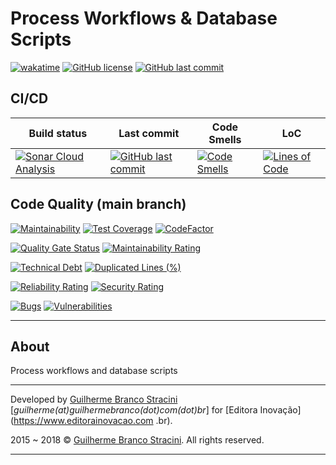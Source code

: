 # Process Workflows & Database Scripts

[![wakatime](https://wakatime.com/badge/github/InovacaoMediaBrasil/ProcessWorkflowsAndDabaseScripts.svg)](https://wakatime.com/badge/github/InovacaoMediaBrasil/ProcessWorkflowsAndDabaseScripts)
[![GitHub license](https://img.shields.io/github/license/InovacaoMediaBrasil/ProcessWorkflowsAndDabaseScripts)](https://github.com/InovacaoMediaBrasil/ProcessWorkflowsAndDabaseScripts)
[![GitHub last commit](https://img.shields.io/github/last-commit/InovacaoMediaBrasil/ProcessWorkflowsAndDabaseScripts/main)](https://github.com/InovacaoMediaBrasil/ProcessWorkflowsAndDabaseScripts)

## CI/CD

| Build status | Last commit | Code Smells | LoC | 
|--------------|-------------|-------------|-----|
| [![Sonar Cloud Analysis](https://github.com/InovacaoMediaBrasil/ProcessWorkflowsAndDabaseScripts/actions/workflows/sonarcloud.yml/badge.svg)](https://github.com/InovacaoMediaBrasil/ProcessWorkflowsAndDabaseScripts/actions/workflows/sonarcloud.yml) | [![GitHub last commit](https://img.shields.io/github/last-commit/InovacaoMediaBrasil/ProcessWorkflowsAndDabaseScripts/main)](https://github.com/InovacaoMediaBrasil/ProcessWorkflowsAndDabaseScripts) | [![Code Smells](https://sonarcloud.io/api/project_badges/measure?project=InovacaoMediaBrasil_ProcessWorkflowsAndDabaseScripts&metric=code_smells&branch=main)](https://sonarcloud.io/dashboard?id=InovacaoMediaBrasil_ProcessWorkflowsAndDabaseScripts) | [![Lines of Code](https://sonarcloud.io/api/project_badges/measure?project=InovacaoMediaBrasil_ProcessWorkflowsAndDabaseScripts&metric=ncloc&branch=main)](https://sonarcloud.io/dashboard?id=InovacaoMediaBrasil_ProcessWorkflowsAndDabaseScripts) | 


## Code Quality (main branch)

[![Maintainability](https://api.codeclimate.com/v1/badges/6216e02766b0e116db54/maintainability)](https://codeclimate.com/github/InovacaoMediaBrasil/ProcessWorkflowsAndDabaseScripts/maintainability)
[![Test Coverage](https://api.codeclimate.com/v1/badges/6216e02766b0e116db54/test_coverage)](https://codeclimate.com/github/InovacaoMediaBrasil/ProcessWorkflowsAndDabaseScripts/test_coverage)
[![CodeFactor](https://www.codefactor.io/repository/github/inovacaomediabrasil/ProcessWorkflowsAndDabaseScripts/badge)](https://www.codefactor.io/repository/github/inovacaomediabrasil/ProcessWorkflowsAndDabaseScripts)

[![Quality Gate Status](https://sonarcloud.io/api/project_badges/measure?project=InovacaoMediaBrasil_ProcessWorkflowsAndDabaseScripts&metric=alert_status)](https://sonarcloud.io/dashboard?id=InovacaoMediaBrasil_ProcessWorkflowsAndDabaseScripts)
[![Maintainability Rating](https://sonarcloud.io/api/project_badges/measure?project=InovacaoMediaBrasil_ProcessWorkflowsAndDabaseScripts&metric=sqale_rating)](https://sonarcloud.io/dashboard?id=InovacaoMediaBrasil_ProcessWorkflowsAndDabaseScripts)

[![Technical Debt](https://sonarcloud.io/api/project_badges/measure?project=InovacaoMediaBrasil_ProcessWorkflowsAndDabaseScripts&metric=sqale_index)](https://sonarcloud.io/dashboard?id=InovacaoMediaBrasil_ProcessWorkflowsAndDabaseScripts)
[![Duplicated Lines (%)](https://sonarcloud.io/api/project_badges/measure?project=InovacaoMediaBrasil_ProcessWorkflowsAndDabaseScripts&metric=duplicated_lines_density)](https://sonarcloud.io/dashboard?id=InovacaoMediaBrasil_ProcessWorkflowsAndDabaseScripts)

[![Reliability Rating](https://sonarcloud.io/api/project_badges/measure?project=InovacaoMediaBrasil_ProcessWorkflowsAndDabaseScripts&metric=reliability_rating)](https://sonarcloud.io/dashboard?id=InovacaoMediaBrasil_ProcessWorkflowsAndDabaseScripts)
[![Security Rating](https://sonarcloud.io/api/project_badges/measure?project=InovacaoMediaBrasil_ProcessWorkflowsAndDabaseScripts&metric=security_rating)](https://sonarcloud.io/dashboard?id=InovacaoMediaBrasil_ProcessWorkflowsAndDabaseScripts)

[![Bugs](https://sonarcloud.io/api/project_badges/measure?project=InovacaoMediaBrasil_ProcessWorkflowsAndDabaseScripts&metric=bugs)](https://sonarcloud.io/dashboard?id=InovacaoMediaBrasil_ProcessWorkflowsAndDabaseScripts)
[![Vulnerabilities](https://sonarcloud.io/api/project_badges/measure?project=InovacaoMediaBrasil_ProcessWorkflowsAndDabaseScripts&metric=vulnerabilities)](https://sonarcloud.io/dashboard?id=InovacaoMediaBrasil_ProcessWorkflowsAndDabaseScripts)

---

## About

Process workflows and database scripts

---

Developed by [Guilherme Branco Stracini](https://guilherme.stracini.com) [*guilherme(at)guilhermebranco(dot)com(dot)br*] for [Editora Inovação](https://www.editorainovacao.com .br).

2015 ~ 2018 © [Guilherme Branco Stracini](https://guilherme.stracini.com). All rights reserved.

---
